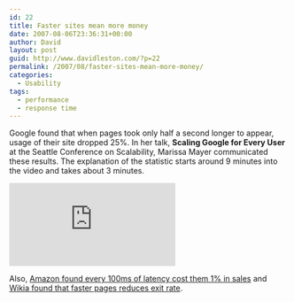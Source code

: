 ```yaml
---
id: 22
title: Faster sites mean more money
date: 2007-08-06T23:36:31+00:00
author: David
layout: post
guid: http://www.davidleston.com/?p=22
permalink: /2007/08/faster-sites-mean-more-money/
categories:
  - Usability
tags:
  - performance
  - response time
---
```

Google found that when pages took only half a second longer to appear, usage of their site dropped 25%. In her talk, **Scaling Google for Every User** at the Seattle Conference on Scalability, Marissa Mayer communicated these results. The explanation of the statistic starts around 9 minutes into the video and takes about 3 minutes.

<iframe src="https://www.youtube.com/embed/Syc3axgRsBw" frameborder="0" allowfullscreen></iframe>

Also, [Amazon found every 100ms of latency cost them 1% in sales](http://highscalability.com/latency-everywhere-and-it-costs-you-sales-how-crush-it "Source: Todd Hoff's blog High Scalability") and [Wikia found that faster pages reduces exit rate](http://www.stevesouders.com/blog/2009/07/27/wikia-fast-pages-retain-users/).
